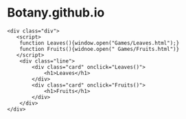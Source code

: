 # Botany.github.io

<!DOCTYPE html>
<html lang="en">
<head>
    <meta charset="UTF-8">
    <meta http-equiv="X-UA-Compatible" content="IE=edge">
    <meta name="viewport" content="width=device-width, initial-scale=1.0">
    <link rel="stylesheet" href="style.css">
    <title>Botany</title>
</head>
<body>
   
    <div class="div"> 
       <script>
        function Leaves(){window.open("Games/Leaves.html");}
        function Fruits(){widnoe.open(" Games/Fruits.html")}
       </script>
        <div class="line">
            <div class="card" onclick="Leaves()">
                <h1>Leaves</h1>
            </div>
            <div class="card" onclick="Fruits()">
                <h1>Fruits</h1>
            </div>
        </div>
    </div>


</body
</html>
